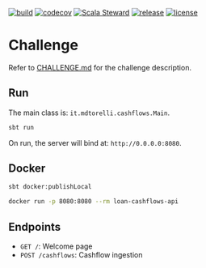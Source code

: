 [![build](https://img.shields.io/github/workflow/status/danieletorelli/loan-cashflows-api/Scala%20CI/master?style=for-the-badge)](https://github.com/danieletorelli/loan-cashflows-api/actions?query=workflow%3A%22Scala+CI%22+branch%3Amaster)
[![codecov](https://img.shields.io/codecov/c/github/danieletorelli/loan-cashflows-api/master?style=for-the-badge)](https://codecov.io/gh/danieletorelli/loan-cashflows-api)
[![Scala Steward](https://img.shields.io/badge/Scala_Steward-helping-blue.svg?style=for-the-badge)](https://scala-steward.org)
[![release](https://img.shields.io/github/v/release/danieletorelli/loan-cashflows-api?style=for-the-badge)](https://github.com/danieletorelli/loan-cashflows-api/releases/latest)
[![license](https://img.shields.io/github/license/danieletorelli/loan-cashflows-api?style=for-the-badge)](https://github.com/danieletorelli/loan-cashflows-api/blob/master/LICENSE.md)

Challenge
=================

Refer to [CHALLENGE.md](CHALLENGE.md) for the challenge description.

Run
---

The main class is: `it.mdtorelli.cashflows.Main`.

```sh
sbt run
```

On run, the server will bind at: `http://0.0.0.0:8080`.

Docker
------

```sh
sbt docker:publishLocal

docker run -p 8080:8080 --rm loan-cashflows-api
```

Endpoints
---------

- `GET /`: Welcome page
- `POST /cashflows`: Cashflow ingestion
